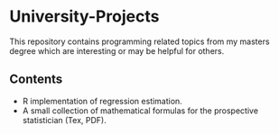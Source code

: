 # University-Projects
This repository contains programming related topics from my masters degree which are interesting or may be helpful for others.

## Contents
* R implementation of regression estimation.
* A small collection of mathematical formulas for the 
prospective statistician (Tex, PDF).
